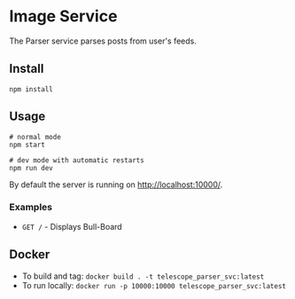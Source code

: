 # Image Service

The Parser service parses posts from user's feeds.

## Install

```
npm install
```

## Usage

```
# normal mode
npm start

# dev mode with automatic restarts
npm run dev
```

By default the server is running on <http://localhost:10000/>.

### Examples

- `GET /` - Displays Bull-Board

## Docker

- To build and tag: `docker build . -t telescope_parser_svc:latest`
- To run locally: `docker run -p 10000:10000 telescope_parser_svc:latest`
